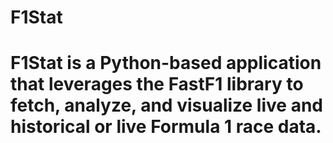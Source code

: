 # F1Stat
F1Stat is a Python-based application that leverages the FastF1  library to fetch, analyze, and visualize live and historical or live Formula 1 race data.
====================================================================================================================================================================
